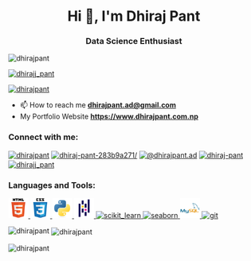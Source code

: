 <h1 align="center">Hi 👋, I'm Dhiraj Pant</h1>
<h3 align="center">Data Science Enthusiast</h3>


<p align="left"> <img src="https://komarev.com/ghpvc/?username=dhirajpant&label=Profile%20views&color=0e75b6&style=flat" alt="dhirajpant" /> </p>

<p align="left"> <a href="https://twitter.com/dhirajj_pant" target="blank"><img src="https://img.shields.io/twitter/follow/dhirajj_pant?logo=twitter&style=for-the-badge" alt="dhirajj_pant" /></a> </p>
<p align="left"> <a href="https://github.com/ryo-ma/github-profile-trophy"><img src="https://github-profile-trophy.vercel.app/?username=dhirajpant" alt="dhirajpant" /></a> </p>

- 📫 How to reach me **dhirajpant.ad@gmail.com**
- My Portfolio Website **https://www.dhirajpant.com.np**

<h3 align="left">Connect with me: </h3>
<p align="left">
<a href="https://kaggle.com/dhirajpant" target="blank"><img align="center" src="https://raw.githubusercontent.com/rahuldkjain/github-profile-readme-generator/master/src/images/icons/Social/kaggle.svg" alt="dhirajpant" height="30" width="40" /></a>
<a href="https://linkedin.com/in/dhiraj-pant-283b9a271/" target="blank"><img align="center" src="https://raw.githubusercontent.com/rahuldkjain/github-profile-readme-generator/master/src/images/icons/Social/linked-in-alt.svg" alt="dhiraj-pant-283b9a271/" height="30" width="40" /></a>
<a href="https://medium.com/@dhirajpant.ad" target="blank"><img align="center" src="https://raw.githubusercontent.com/rahuldkjain/github-profile-readme-generator/master/src/images/icons/Social/medium.svg" alt="@dhirajpant.ad" height="30" width="40" /></a>
<a href="https://stackoverflow.com/users/22399064/dhiraj-pant" target="blank"><img align="center" src="https://raw.githubusercontent.com/rahuldkjain/github-profile-readme-generator/master/src/images/icons/Social/stack-overflow.svg" alt="dhiraj-pant" height="30" width="40" /></a>
<a href="https://twitter.com/dhirajj_pant" target="blank"><img align="center" src="https://raw.githubusercontent.com/rahuldkjain/github-profile-readme-generator/master/src/images/icons/Social/twitter.svg" alt="dhirajj_pant" height="30" width="40" /></a>
</p>

<h3 align="left">Languages and Tools:</h3>
<p>
    <a href="https://www.w3.org/html/" target="_blank" rel="noreferrer"> <img src="https://raw.githubusercontent.com/devicons/devicon/master/icons/html5/html5-original-wordmark.svg" alt="html5" width="40" height="40"/> </a>
    <a href="https://www.w3schools.com/css/" target="_blank" rel="noreferrer"> <img src="https://raw.githubusercontent.com/devicons/devicon/master/icons/css3/css3-original-wordmark.svg" alt="css3" width="40" height="40"/> </a> 
    <a href="https://www.python.org" target="_blank" rel="noreferrer"> <img src="https://raw.githubusercontent.com/devicons/devicon/master/icons/python/python-original.svg" alt="python" width="40" height="40"/> </a>
    <a href="https://pandas.pydata.org/" target="_blank" rel="noreferrer"> <img src="https://raw.githubusercontent.com/devicons/devicon/2ae2a900d2f041da66e950e4d48052658d850630/icons/pandas/pandas-original.svg" alt="pandas" width="40" height="40"/> </a>
    <a href="https://scikit-learn.org/" target="_blank" rel="noreferrer"> <img src="https://upload.wikimedia.org/wikipedia/commons/0/05/Scikit_learn_logo_small.svg" alt="scikit_learn" width="40" height="40"/> </a>
    <a href="https://seaborn.pydata.org/" target="_blank" rel="noreferrer"> <img src="https://seaborn.pydata.org/_images/logo-mark-lightbg.svg" alt="seaborn" width="40" height="40"/> </a>
    <a href="https://www.mysql.com/" target="_blank" rel="noreferrer"> <img src="https://raw.githubusercontent.com/devicons/devicon/master/icons/mysql/mysql-original-wordmark.svg" alt="mysql" width="40" height="40"/> </a>
    <a href="https://git-scm.com/" target="_blank" rel="noreferrer"> <img src="https://www.vectorlogo.zone/logos/git-scm/git-scm-icon.svg" alt="git" width="40" height="40"/> </a>
</p>

<p>
    <img align="left" src="https://github-readme-stats.vercel.app/api/top-langs?username=dhirajpant&show_icons=true&locale=en&layout=compact" alt="dhirajpant" />
</p>

<p>&nbsp;<img align="center" src="https://github-readme-stats.vercel.app/api?username=dhirajpant&show_icons=true&locale=en" alt="dhirajpant" /></p>





<p><img align="center" src="https://github-readme-streak-stats.herokuapp.com/?user=dhirajpant&" alt="dhirajpant" /></p>
